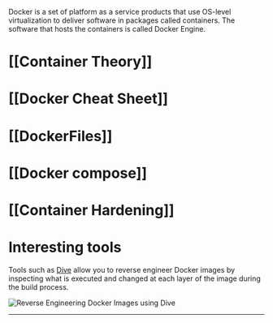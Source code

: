 Docker is a set of platform as a service products that use OS-level virtualization to deliver software in packages called containers. The software that hosts the containers is called Docker Engine.
# [[Container Theory]]
# [[Docker Cheat Sheet]]
# [[DockerFiles]]
# [[Docker compose]]
# [[Container Hardening]]
# Interesting tools

Tools such as [Dive](https://github.com/wagoodman/dive) allow you to reverse engineer Docker images by inspecting what is executed and changed at each layer of the image during the build process.

![Reverse Engineering Docker Images using Dive](https://resources.cmnatic.co.uk/TryHackMe/rooms/docker-rodeo/reversedockerimages/using-dive3.png)

---
